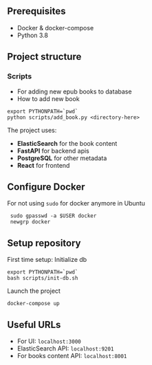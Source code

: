 ## Prerequisites
- Docker & docker-compose
- Python 3.8

## Project structure
### Scripts
- For adding new epub books to database
- How to add new book 
```
export PYTHONPATH=`pwd`
python scripts/add_book.py <directory-here>
```
The project uses:
- **ElasticSearch** for the book content 
- **FastAPI** for backend apis
- **PostgreSQL** for other metadata
- **React** for frontend

## Configure Docker
For not using `sudo` for docker anymore in Ubuntu
```
 sudo gpasswd -a $USER docker
 newgrp docker
```

## Setup repository
First time setup: Initialize db
```
export PYTHONPATH=`pwd`
bash scripts/init-db.sh
```
Launch the project
```
docker-compose up
```

## Useful URLs
- For UI: `localhost:3000`
- ElasticSearch API: `localhost:9201`
- For books content API: `localhost:8001`